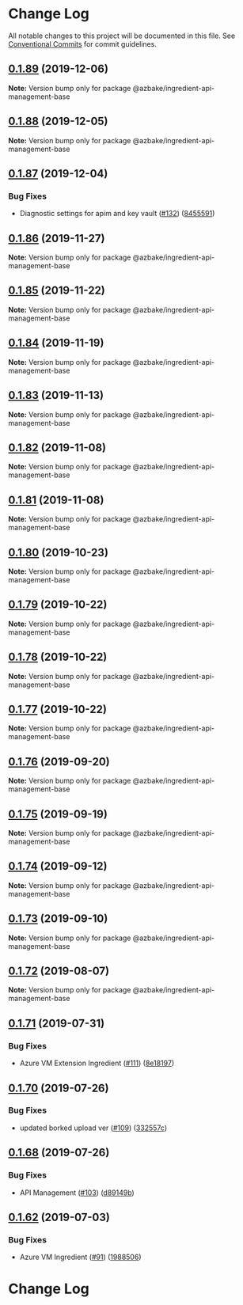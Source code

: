 # Change Log

All notable changes to this project will be documented in this file.
See [Conventional Commits](https://conventionalcommits.org) for commit guidelines.

## [0.1.89](https://github.com/HomecareHomebase/azure-bake/compare/v0.1.88...v0.1.89) (2019-12-06)

**Note:** Version bump only for package @azbake/ingredient-api-management-base





## [0.1.88](https://github.com/HomecareHomebase/azure-bake/compare/v0.1.87...v0.1.88) (2019-12-05)

**Note:** Version bump only for package @azbake/ingredient-api-management-base





## [0.1.87](https://github.com/HomecareHomebase/azure-bake/compare/v0.1.86...v0.1.87) (2019-12-04)


### Bug Fixes

* Diagnostic settings for apim and key vault ([#132](https://github.com/HomecareHomebase/azure-bake/issues/132)) ([8455591](https://github.com/HomecareHomebase/azure-bake/commit/8455591))





## [0.1.86](https://github.com/HomecareHomebase/azure-bake/compare/v0.1.85...v0.1.86) (2019-11-27)

**Note:** Version bump only for package @azbake/ingredient-api-management-base





## [0.1.85](https://github.com/HomecareHomebase/azure-bake/compare/v0.1.84...v0.1.85) (2019-11-22)

**Note:** Version bump only for package @azbake/ingredient-api-management-base





## [0.1.84](https://github.com/HomecareHomebase/azure-bake/compare/v0.1.83...v0.1.84) (2019-11-19)

**Note:** Version bump only for package @azbake/ingredient-api-management-base





## [0.1.83](https://github.com/HomecareHomebase/azure-bake/compare/v0.1.82...v0.1.83) (2019-11-13)

**Note:** Version bump only for package @azbake/ingredient-api-management-base





## [0.1.82](https://github.com/HomecareHomebase/azure-bake/compare/v0.1.81...v0.1.82) (2019-11-08)

**Note:** Version bump only for package @azbake/ingredient-api-management-base





## [0.1.81](https://github.com/HomecareHomebase/azure-bake/compare/v0.1.80...v0.1.81) (2019-11-08)

**Note:** Version bump only for package @azbake/ingredient-api-management-base





## [0.1.80](https://github.com/HomecareHomebase/azure-bake/compare/v0.1.79...v0.1.80) (2019-10-23)

**Note:** Version bump only for package @azbake/ingredient-api-management-base





## [0.1.79](https://github.com/HomecareHomebase/azure-bake/compare/v0.1.78...v0.1.79) (2019-10-22)

**Note:** Version bump only for package @azbake/ingredient-api-management-base





## [0.1.78](https://github.com/HomecareHomebase/azure-bake/compare/v0.1.77...v0.1.78) (2019-10-22)

**Note:** Version bump only for package @azbake/ingredient-api-management-base





## [0.1.77](https://github.com/HomecareHomebase/azure-bake/compare/v0.1.76...v0.1.77) (2019-10-22)

**Note:** Version bump only for package @azbake/ingredient-api-management-base





## [0.1.76](https://github.com/HomecareHomebase/azure-bake/compare/v0.1.75...v0.1.76) (2019-09-20)

**Note:** Version bump only for package @azbake/ingredient-api-management-base





## [0.1.75](https://github.com/HomecareHomebase/azure-bake/compare/v0.1.74...v0.1.75) (2019-09-19)

**Note:** Version bump only for package @azbake/ingredient-api-management-base





## [0.1.74](https://github.com/HomecareHomebase/azure-bake/compare/v0.1.73...v0.1.74) (2019-09-12)

**Note:** Version bump only for package @azbake/ingredient-api-management-base





## [0.1.73](https://github.com/HomecareHomebase/azure-bake/compare/v0.1.72...v0.1.73) (2019-09-10)

**Note:** Version bump only for package @azbake/ingredient-api-management-base





## [0.1.72](https://github.com/HomecareHomebase/azure-bake/compare/v0.1.71...v0.1.72) (2019-08-07)

**Note:** Version bump only for package @azbake/ingredient-api-management-base





## [0.1.71](https://github.com/HomecareHomebase/azure-bake/compare/v0.1.70...v0.1.71) (2019-07-31)


### Bug Fixes

* Azure VM Extension Ingredient ([#111](https://github.com/HomecareHomebase/azure-bake/issues/111)) ([8e18197](https://github.com/HomecareHomebase/azure-bake/commit/8e18197))





## [0.1.70](https://github.com/HomecareHomebase/azure-bake/compare/v0.1.68...v0.1.70) (2019-07-26)


### Bug Fixes

* updated borked upload ver ([#109](https://github.com/HomecareHomebase/azure-bake/issues/109)) ([332557c](https://github.com/HomecareHomebase/azure-bake/commit/332557c))





## [0.1.68](https://github.com/HomecareHomebase/azure-bake/compare/v0.1.67...v0.1.68) (2019-07-26)


### Bug Fixes

* API Management ([#103](https://github.com/HomecareHomebase/azure-bake/issues/103)) ([d89149b](https://github.com/HomecareHomebase/azure-bake/commit/d89149b))





## [0.1.62](https://github.com/HomecareHomebase/azure-bake/compare/v0.1.61...v0.1.62) (2019-07-03)


### Bug Fixes

* Azure VM Ingredient ([#91](https://github.com/HomecareHomebase/azure-bake/issues/91)) ([1988506](https://github.com/HomecareHomebase/azure-bake/commit/1988506))





# Change Log
